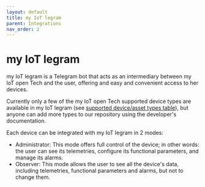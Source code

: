 ```yaml
---
layout: default
title: my IoT legram
parent: Integrations
nav_order: 2
---
```


# my IoT legram

my IoT legram is a Telegram bot that acts as an intermediary between my IoT open Tech and the user, offering and easy and convenient access to her devices.

Currently only a few of the my IoT open Tech supported device types are available in my IoT legram (see [supported device/asset types table](https://iotopentech.github.io/myIoTopenTech/supported-devices.html)), but anyone can add more types to our repository using the developer's documentation.

Each device can be integrated with my IoT legram in 2 modes:

* Administrator: This mode offers full control of the device; in other words: the user can see its telemetries, configure its functional parameters, and manage its alarms.
* Observer: This mode allows the user to see all the device's data, including telemetries, functional parameters and alarms, but not to change them.
